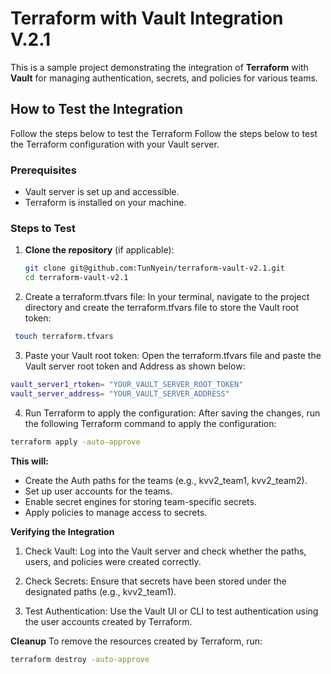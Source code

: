 # Terraform with Vault Integration V.2.1

This is a sample project demonstrating the integration of **Terraform** with **Vault** for managing authentication, secrets, and policies for various teams.

## How to Test the Integration

Follow the steps below to test the Terraform
Follow the steps below to test the Terraform configuration with your Vault server.

### Prerequisites
- Vault server is set up and accessible.
- Terraform is installed on your machine.

### Steps to Test

1. **Clone the repository** (if applicable):
   ```bash
   git clone git@github.com:TunNyein/terraform-vault-v2.1.git
   cd terraform-vault-v2.1

2. Create a terraform.tfvars file:
In your terminal, navigate to the project directory and create the terraform.tfvars file to store the Vault root token:


```bash
 touch terraform.tfvars

```
3. Paste your Vault root token:
Open the terraform.tfvars file and paste the Vault server root token and Address as shown below:

```bash
vault_server1_rtoken= "YOUR_VAULT_SERVER_ROOT_TOKEN"
vault_server_address= "YOUR_VAULT_SERVER_ADDRESS"
```
4. Run Terraform to apply the configuration:
After saving the changes, run the following Terraform command to apply the configuration:

```bash
terraform apply -auto-approve
```

**This will:**


- Create the Auth paths for the teams (e.g., kvv2_team1, kvv2_team2).
- Set up user accounts for the teams.
- Enable secret engines for storing team-specific secrets.
- Apply policies to manage access to secrets.

**Verifying the Integration**
1. Check Vault:
Log into the Vault server and check whether the paths, users, and policies were created correctly.

2. Check Secrets:
Ensure that secrets have been stored under the designated paths (e.g., kvv2_team1).

3. Test Authentication:
Use the Vault UI or CLI to test authentication using the user accounts created by Terraform.

**Cleanup**
To remove the resources created by Terraform, run:


```bash
terraform destroy -auto-approve
```
